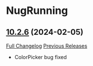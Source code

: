 # NugRunning

## [10.2.6](https://github.com/rgd87/NugRunning/tree/10.2.6) (2024-02-05)
[Full Changelog](https://github.com/rgd87/NugRunning/compare/10.2.5...10.2.6) [Previous Releases](https://github.com/rgd87/NugRunning/releases)

- ColorPicker bug fixed  
